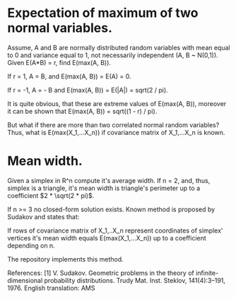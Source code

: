 # Expectation of maximum of two normal variables.

Assume, A and B are normally distributed random variables with mean equal to 0 and variance equal to 1, not necessarily independent (A, B ~ N(0,1)). Given E(A*B) = r, find E(max(A, B)).

If r = 1, A = B, and E(max(A, B)) = E(A) = 0.

If r = -1, A = - B and E(max(A, B)) = E(|A|) = sqrt(2 / pi).

It is quite obvious, that these are extreme values of E(max(A, B)), moreover it can be shown that E(max(A, B)) =  sqrt((1 - r) / pi).

But what if there are more than two correlated normal random variables? Thus, what is E(max(X_1,...X_n)) if covariance matrix of X_1,...X_n is known.

# Mean width.

Given a simplex in R^n compute it's average width. If n = 2, and, thus, simplex is a triangle, it's mean width is triangle's perimeter up to a coefficient $2 * \sqrt(2 * pi)$.

If n >= 3 no closed-form solution exists. Known method is proposed by Sudakov and states that:

If rows of covariance matrix of X_1,..X_n represent coordinates of simplex' vertices it's mean width equals E(max(X_1,...X_n)) up to a coefficient depending on n.

The repository implements this method.

References: [1] V. Sudakov. Geometric problems in the theory of infinite-dimensional probability distributions. Trudy Mat. Inst. Steklov, 141(4):3–191, 1976. English
translation: AMS
